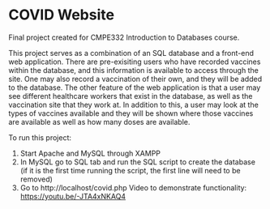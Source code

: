 # COVID Website
Final project created for CMPE332 Introduction to Databases course.

This project serves as a combination of an SQL database and a front-end web application. There are pre-exisiting users who have recorded vaccines within the database,
and this information is available to access through the site. One may also record a vaccination of their own, and they will be added to the database. The other feature 
of the web application is that a user may see different healthcare workers that exist in the database, as well as the vaccination site that they work at. In addition to
this, a user may look at the types of vaccines available and they will be shown where those vaccines are available as well as how many doses are available. 

To run this project:

1. Start Apache and MySQL through XAMPP
2. In MySQL go to SQL tab and run the SQL script to create the database (if it is the first time running the script, the first line will need to be removed)
3. Go to http://localhost/covid.php
Video to demonstrate functionality: https://youtu.be/-JTA4xNKAQ4
